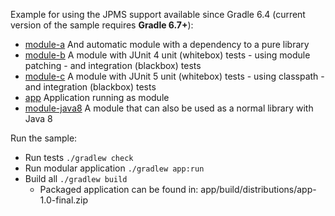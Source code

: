 Example for using the JPMS support available since Gradle 6.4 (current version of the sample requires **Gradle 6.7+**):

- [module-a](module-a) And automatic module with a dependency to a pure library
- [module-b](module-b) A module with JUnit 4 unit (whitebox) tests - using module patching - and integration (blackbox) tests
- [module-c](module-c) A module with JUnit 5 unit (whitebox) tests - using classpath - and integration (blackbox) tests
- [app](app) Application running as module
- [module-java8](module-java8) A module that can also be used as a normal library with Java 8

Run the sample:
- Run tests `./gradlew check`
- Run modular application `./gradlew app:run`
- Build all `./gradlew build`
  - Packaged application can be found in:  app/build/distributions/app-1.0-final.zip
